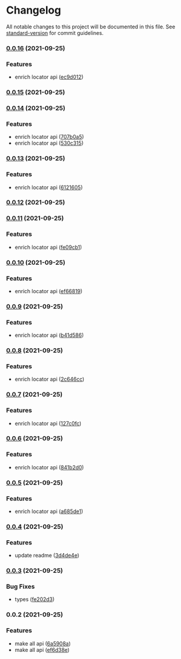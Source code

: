 # Changelog

All notable changes to this project will be documented in this file. See [standard-version](https://github.com/conventional-changelog/standard-version) for commit guidelines.

### [0.0.16](https://github.com/IgorBabkin/react-clean-reactive-architecture/compare/v0.0.15...v0.0.16) (2021-09-25)


### Features

* enrich locator api ([ec9d012](https://github.com/IgorBabkin/react-clean-reactive-architecture/commit/ec9d0128dbab3da1fe34904a9b728a79d1e374ba))

### [0.0.15](https://github.com/IgorBabkin/react-clean-reactive-architecture/compare/v0.0.14...v0.0.15) (2021-09-25)

### [0.0.14](https://github.com/IgorBabkin/react-clean-reactive-architecture/compare/v0.0.13...v0.0.14) (2021-09-25)


### Features

* enrich locator api ([707b0a5](https://github.com/IgorBabkin/react-clean-reactive-architecture/commit/707b0a57ca090dbcc7a329bd47c3c33d076fd07f))
* enrich locator api ([530c315](https://github.com/IgorBabkin/react-clean-reactive-architecture/commit/530c3150670ac8f071ab2a69136395441cb4bb70))

### [0.0.13](https://github.com/IgorBabkin/react-clean-reactive-architecture/compare/v0.0.12...v0.0.13) (2021-09-25)


### Features

* enrich locator api ([6121605](https://github.com/IgorBabkin/react-clean-reactive-architecture/commit/612160566252cb2d15b32b41353356da2a8a35fc))

### [0.0.12](https://github.com/IgorBabkin/react-clean-reactive-architecture/compare/v0.0.11...v0.0.12) (2021-09-25)

### [0.0.11](https://github.com/IgorBabkin/react-clean-reactive-architecture/compare/v0.0.10...v0.0.11) (2021-09-25)


### Features

* enrich locator api ([fe09cb1](https://github.com/IgorBabkin/react-clean-reactive-architecture/commit/fe09cb11e89a3cada7a4d65dd4d220fc9a4f9b8b))

### [0.0.10](https://github.com/IgorBabkin/react-clean-reactive-architecture/compare/v0.0.9...v0.0.10) (2021-09-25)


### Features

* enrich locator api ([ef66819](https://github.com/IgorBabkin/react-clean-reactive-architecture/commit/ef6681913289b24895c334c3c80ba3a64a2cc6e1))

### [0.0.9](https://github.com/IgorBabkin/react-clean-reactive-architecture/compare/v0.0.8...v0.0.9) (2021-09-25)


### Features

* enrich locator api ([b41d586](https://github.com/IgorBabkin/react-clean-reactive-architecture/commit/b41d586f5ea2b49e4824af4cef0851255dec88b5))

### [0.0.8](https://github.com/IgorBabkin/react-clean-reactive-architecture/compare/v0.0.7...v0.0.8) (2021-09-25)


### Features

* enrich locator api ([2c646cc](https://github.com/IgorBabkin/react-clean-reactive-architecture/commit/2c646ccb38ac264365835f160005c44faca8118f))

### [0.0.7](https://github.com/IgorBabkin/react-clean-reactive-architecture/compare/v0.0.6...v0.0.7) (2021-09-25)


### Features

* enrich locator api ([127c0fc](https://github.com/IgorBabkin/react-clean-reactive-architecture/commit/127c0fcbf0753931c3405d4f04b2a82167510e00))

### [0.0.6](https://github.com/IgorBabkin/react-clean-reactive-architecture/compare/v0.0.5...v0.0.6) (2021-09-25)


### Features

* enrich locator api ([841b2d0](https://github.com/IgorBabkin/react-clean-reactive-architecture/commit/841b2d0494720d8269532c438cf193e9ff3c65b9))

### [0.0.5](https://github.com/IgorBabkin/react-clean-reactive-architecture/compare/v0.0.4...v0.0.5) (2021-09-25)


### Features

* enrich locator api ([a685de1](https://github.com/IgorBabkin/react-clean-reactive-architecture/commit/a685de1d15521e00311a24a6a61252c79bac3311))

### [0.0.4](https://github.com/IgorBabkin/react-clean-reactive-architecture/compare/v0.0.3...v0.0.4) (2021-09-25)


### Features

* update readme ([3d4de4e](https://github.com/IgorBabkin/react-clean-reactive-architecture/commit/3d4de4efe3755adabeeaef54e360ff9cf41c36ef))

### [0.0.3](https://github.com/IgorBabkin/react-clean-reactive-architecture/compare/v0.0.2...v0.0.3) (2021-09-25)


### Bug Fixes

* types ([fe202d3](https://github.com/IgorBabkin/react-clean-reactive-architecture/commit/fe202d30d624de6edb0f651f619af4e5a64a6f37))

### 0.0.2 (2021-09-25)


### Features

* make all api ([6a5908a](https://github.com/IgorBabkin/react-clean-reactive-architecture/commit/6a5908a32230bdadc880e809a53c77d82855fcb9))
* make all api ([ef6d38e](https://github.com/IgorBabkin/react-clean-reactive-architecture/commit/ef6d38e000dd15c3c0ccd5cabb60e5057afd3a50))
